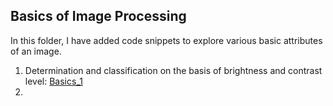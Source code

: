 ## Basics of Image Processing

In this folder, I have added code snippets to explore various basic attributes of an image.

1. Determination and classification on the basis of brightness and contrast level: [Basics_1](Basics_1.py)
2. 



